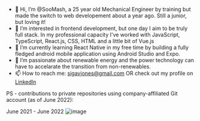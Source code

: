 - 👋 Hi, I’m @SooMash, a 25 year old Mechanical Engineer by training but made the switch to web developement about a year ago. Still a junior, but loving it!
- 👀 I’m interested in frontend development, but one day I aim to be truly full stack. In my professional capacity I've worked with JavaScript, TypeScript, React.js, CSS, HTML and a little bit of Vue.js
- 🌱 I’m currently learning React Native in my free time by building a fully fledged android mobile application using Android Studio and Expo.
- 💞️ I’m passionate about renewable energy and the power technology can have to accelarate the transition from non-renewables.
- 📫 How to reach me:
  sigavjones@gmail.com OR check out my profile on [LinkedIn](https://www.linkedin.com/in/simon-jones-b887a0129)

PS - contributions to private repositories using company-affiliated Git account (as of June 2022):

June 2021 - June 2022
![image](https://user-images.githubusercontent.com/100480504/170197116-01839811-db36-4c19-9300-de7a3a34c6c0.png)


<!---
SooMash/SooMash is a ✨ special ✨ repository because its `README.md` (this file) appears on your GitHub profile.
You can click the Preview link to take a look at your changes.
--->
